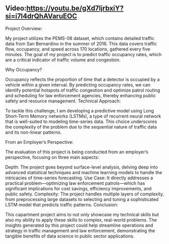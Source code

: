 ## Video:https://youtu.be/gXd7ljrbxiY?si=i7l4drQhAVaruEOC

Project Overview:

My project utilizes the PEMS-08 dataset, which contains detailed traffic data from San Bernardino in the summer of 2016. This data covers traffic flow, occupancy, and speed across 170 locations, gathered every five minutes. The goal of my project is to predict traffic occupancy rates, which are a critical indicator of traffic volume and congestion.

Why Occupancy?

Occupancy reflects the proportion of time that a detector is occupied by a vehicle within a given interval. By predicting occupancy rates, we can identify potential hotspots of traffic congestion and optimize patrol routing and scheduling for law enforcement agencies, thereby enhancing public safety and resource management.
Technical Approach:

To tackle this challenge, I am developing a predictive model using Long Short-Term Memory networks (LSTMs), a type of recurrent neural network that is well-suited to modeling time-series data. This choice underscores the complexity of the problem due to the sequential nature of traffic data and its non-linear patterns.

From an Employer’s Perspective:

The evaluation of this project is being conducted from an employer’s perspective, focusing on three main aspects:

Depth: The project goes beyond surface-level analysis, delving deep into advanced statistical techniques and machine learning models to handle the intricacies of time-series forecasting.
Use Case: It directly addresses a practical problem—optimizing law enforcement patrols—which has significant implications for cost savings, efficiency improvements, and public safety.
Complexity: The project handles multiple layers of complexity, from preprocessing large datasets to selecting and tuning a sophisticated LSTM model that predicts traffic patterns.
Conclusion:

This capartment project aims to not only showcase my technical skills but also my ability to apply these skills to complex, real-world problems. The insights generated by this project could help streamline operations and strategy in traffic management and law enforcement, demonstrating the tangible benefits of data science in public sector applications.
